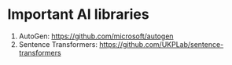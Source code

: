 # Important AI libraries

1. AutoGen: https://github.com/microsoft/autogen
2. Sentence Transformers: https://github.com/UKPLab/sentence-transformers
